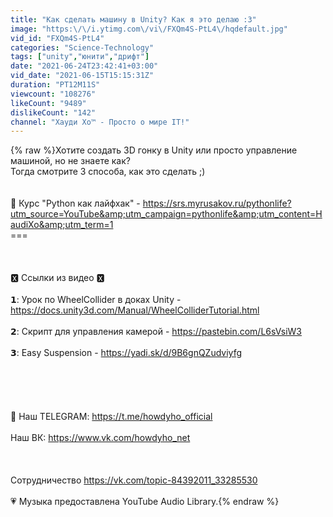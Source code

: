 ```yaml
---
title: "Как сделать машину в Unity? Как я это делаю :3"
image: "https:\/\/i.ytimg.com\/vi\/FXQm4S-PtL4\/hqdefault.jpg"
vid_id: "FXQm4S-PtL4"
categories: "Science-Technology"
tags: ["unity","юнити","дрифт"]
date: "2021-06-24T23:42:41+03:00"
vid_date: "2021-06-15T15:15:31Z"
duration: "PT12M11S"
viewcount: "108276"
likeCount: "9489"
dislikeCount: "142"
channel: "Хауди Хо™ - Просто о мире IT!"
---
```

{% raw %}Хотите создать 3D гонку в Unity или просто управление машиной, но не знаете как?<br />Тогда смотрите 3 способа, как это сделать ;)<br /><br /><br />🐍 Курс &quot;Python как лайфхак&quot; - <a rel="nofollow" target="blank" href="https://srs.myrusakov.ru/pythonlife?utm_source=YouTube&amp;utm_campaign=pythonlife&amp;utm_content=HaudiXo&amp;utm_term=1">https://srs.myrusakov.ru/pythonlife?utm_source=YouTube&amp;utm_campaign=pythonlife&amp;utm_content=HaudiXo&amp;utm_term=1</a><br />===<br /><br /><br /><br />🆇 Ссылки из видео 🆇<br /><br />𝟭: Урок по WheelCollider в доках Unity - <a rel="nofollow" target="blank" href="https://docs.unity3d.com/Manual/WheelColliderTutorial.html">https://docs.unity3d.com/Manual/WheelColliderTutorial.html</a><br /><br />𝟮: Скрипт для управления камерой - <a rel="nofollow" target="blank" href="https://pastebin.com/L6sVsiW3">https://pastebin.com/L6sVsiW3</a><br /><br />𝟯: Easy Suspension - <a rel="nofollow" target="blank" href="https://yadi.sk/d/9B6gnQZudviyfg">https://yadi.sk/d/9B6gnQZudviyfg</a><br /><br /><br /><br /><br /><br />🔵 Наш TELEGRAM: <a rel="nofollow" target="blank" href="https://t.me/howdyho_official">https://t.me/howdyho_official</a><br /><br />Наш ВК: <a rel="nofollow" target="blank" href="https://www.vk.com/howdyho_net">https://www.vk.com/howdyho_net</a><br /><br /><br /><br />Сотрудничество <a rel="nofollow" target="blank" href="https://vk.com/topic-84392011_33285530">https://vk.com/topic-84392011_33285530</a><br /><br />💗 Музыка предоставлена YouTube Audio Library.{% endraw %}

